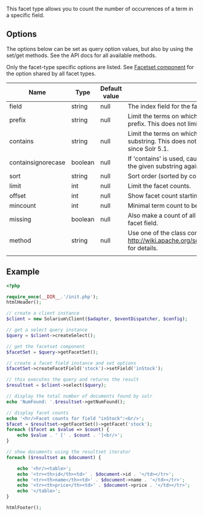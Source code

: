 This facet type allows you to count the number of occurrences of a term in a specific field.

Options
-------

The options below can be set as query option values, but also by using the set/get methods. See the API docs for all available methods.

Only the facet-type specific options are listed. See [Facetset component](V3:Facetset_component "wikilink") for the option shared by all facet types.

| Name               | Type    | Default value | Description                                                                                                                                          |
|--------------------|---------|---------------|------------------------------------------------------------------------------------------------------------------------------------------------------|
| field              | string  | null          | The index field for the facet.                                                                                                                       |
| prefix             | string  | null          | Limit the terms on which to facet to those starting with the given prefix. This does not limit the query, only the facets.                           |
| contains           | string  | null          | Limit the terms on which to facet to those containing the given substring. This does not limit the query, only the facets. Available since Solr 5.1. |
| containsignorecase | boolean | null          | If 'contains' is used, causes case to be ignored when matching the given substring against candidate facet terms.                                    |
| sort               | string  | null          | Sort order (sorted by count). Use one of the class constants.                                                                                        |
| limit              | int     | null          | Limit the facet counts.                                                                                                                              |
| offset             | int     | null          | Show facet count starting from this offset.                                                                                                          |
| mincount           | int     | null          | Minimal term count to be included in facet count results.                                                                                            |
| missing            | boolean | null          | Also make a count of all document that have no value for the facet field.                                                                            |
| method             | string  | null          | Use one of the class constants as value. See <http://wiki.apache.org/solr/SimpleFacetParameters#facet.method> for details.                           |
||

Example
-------

```php
<?php

require_once(__DIR__.'/init.php');
htmlHeader();

// create a client instance
$client = new Solarium\Client($adapter, $eventDispatcher, $config);

// get a select query instance
$query = $client->createSelect();

// get the facetset component
$facetSet = $query->getFacetSet();

// create a facet field instance and set options
$facetSet->createFacetField('stock')->setField('inStock');

// this executes the query and returns the result
$resultset = $client->select($query);

// display the total number of documents found by solr
echo 'NumFound: '.$resultset->getNumFound();

// display facet counts
echo '<hr/>Facet counts for field "inStock":<br/>';
$facet = $resultset->getFacetSet()->getFacet('stock');
foreach ($facet as $value => $count) {
    echo $value . ' [' . $count . ']<br/>';
}

// show documents using the resultset iterator
foreach ($resultset as $document) {

    echo '<hr/><table>';
    echo '<tr><th>id</th><td>' . $document->id . '</td></tr>';
    echo '<tr><th>name</th><td>' . $document->name . '</td></tr>';
    echo '<tr><th>price</th><td>' . $document->price . '</td></tr>';
    echo '</table>';
}

htmlFooter();

```
